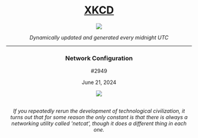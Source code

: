 
<h1 align="center"><a href="https://xkcd.com">XKCD</a></h1>
<div align="center">
    <img src="https://img.shields.io/github/last-commit/ShashashankThakur/XKCD?label=last%20updated" />
</div>

<p align="center"><i>Dynamically updated and generated every midnight UTC</i></p>
<hr>
<div align="center">
    <h3><strong>Network Configuration</strong></h3>
    <p>#2949</p>
    <p>June 21, 2024</p>
    <img src="https://imgs.xkcd.com/comics/network_configuration.png">
    <br></br>
    <p><i>If you repeatedly rerun the development of technological civilization, it turns out that for some reason the only constant is that there is always a networking utility called 'netcat', though it does a different thing in each one.</i></p>
</div>

